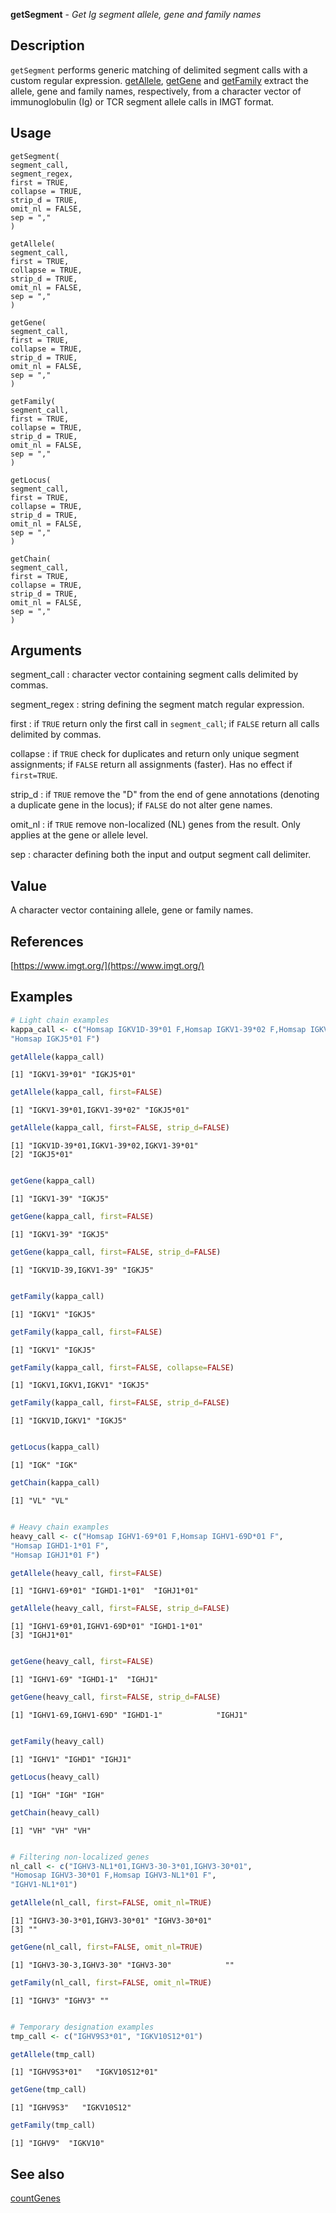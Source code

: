**getSegment** - *Get Ig segment allele, gene and family names*

Description
--------------------

`getSegment` performs generic matching of delimited segment calls with a custom 
regular expression. [getAllele](getSegment.md), [getGene](getSegment.md) and [getFamily](getSegment.md) extract 
the allele, gene and family names, respectively, from a character vector of 
immunoglobulin (Ig) or TCR segment allele calls in IMGT format.


Usage
--------------------
```
getSegment(
segment_call,
segment_regex,
first = TRUE,
collapse = TRUE,
strip_d = TRUE,
omit_nl = FALSE,
sep = ","
)
```
```
getAllele(
segment_call,
first = TRUE,
collapse = TRUE,
strip_d = TRUE,
omit_nl = FALSE,
sep = ","
)
```
```
getGene(
segment_call,
first = TRUE,
collapse = TRUE,
strip_d = TRUE,
omit_nl = FALSE,
sep = ","
)
```
```
getFamily(
segment_call,
first = TRUE,
collapse = TRUE,
strip_d = TRUE,
omit_nl = FALSE,
sep = ","
)
```
```
getLocus(
segment_call,
first = TRUE,
collapse = TRUE,
strip_d = TRUE,
omit_nl = FALSE,
sep = ","
)
```
```
getChain(
segment_call,
first = TRUE,
collapse = TRUE,
strip_d = TRUE,
omit_nl = FALSE,
sep = ","
)
```

Arguments
-------------------

segment_call
:   character vector containing segment calls delimited by commas.

segment_regex
:   string defining the segment match regular expression.

first
:   if `TRUE` return only the first call in 
`segment_call`; if `FALSE` return all calls 
delimited by commas.

collapse
:   if `TRUE` check for duplicates and return only unique 
segment assignments; if `FALSE` return all assignments 
(faster). Has no effect if `first=TRUE`.

strip_d
:   if `TRUE` remove the "D" from the end of gene annotations 
(denoting a duplicate gene in the locus); 
if `FALSE` do not alter gene names.

omit_nl
:   if `TRUE` remove non-localized (NL) genes from the result.
Only applies at the gene or allele level.

sep
:   character defining both the input and output segment call 
delimiter.




Value
-------------------

A character vector containing allele, gene or family names.


References
-------------------

[https://www.imgt.org/](https://www.imgt.org/)



Examples
-------------------

```R
# Light chain examples
kappa_call <- c("Homsap IGKV1D-39*01 F,Homsap IGKV1-39*02 F,Homsap IGKV1-39*01",
"Homsap IGKJ5*01 F")

getAllele(kappa_call)

```


```
[1] "IGKV1-39*01" "IGKJ5*01"   

```


```R
getAllele(kappa_call, first=FALSE)

```


```
[1] "IGKV1-39*01,IGKV1-39*02" "IGKJ5*01"               

```


```R
getAllele(kappa_call, first=FALSE, strip_d=FALSE)

```


```
[1] "IGKV1D-39*01,IGKV1-39*02,IGKV1-39*01"
[2] "IGKJ5*01"                            

```


```R

getGene(kappa_call)

```


```
[1] "IGKV1-39" "IGKJ5"   

```


```R
getGene(kappa_call, first=FALSE)

```


```
[1] "IGKV1-39" "IGKJ5"   

```


```R
getGene(kappa_call, first=FALSE, strip_d=FALSE)

```


```
[1] "IGKV1D-39,IGKV1-39" "IGKJ5"             

```


```R

getFamily(kappa_call)

```


```
[1] "IGKV1" "IGKJ5"

```


```R
getFamily(kappa_call, first=FALSE)

```


```
[1] "IGKV1" "IGKJ5"

```


```R
getFamily(kappa_call, first=FALSE, collapse=FALSE)

```


```
[1] "IGKV1,IGKV1,IGKV1" "IGKJ5"            

```


```R
getFamily(kappa_call, first=FALSE, strip_d=FALSE)

```


```
[1] "IGKV1D,IGKV1" "IGKJ5"       

```


```R

getLocus(kappa_call)

```


```
[1] "IGK" "IGK"

```


```R
getChain(kappa_call)

```


```
[1] "VL" "VL"

```


```R

# Heavy chain examples
heavy_call <- c("Homsap IGHV1-69*01 F,Homsap IGHV1-69D*01 F", 
"Homsap IGHD1-1*01 F", 
"Homsap IGHJ1*01 F")

getAllele(heavy_call, first=FALSE)

```


```
[1] "IGHV1-69*01" "IGHD1-1*01"  "IGHJ1*01"   

```


```R
getAllele(heavy_call, first=FALSE, strip_d=FALSE)

```


```
[1] "IGHV1-69*01,IGHV1-69D*01" "IGHD1-1*01"              
[3] "IGHJ1*01"                

```


```R

getGene(heavy_call, first=FALSE)

```


```
[1] "IGHV1-69" "IGHD1-1"  "IGHJ1"   

```


```R
getGene(heavy_call, first=FALSE, strip_d=FALSE)

```


```
[1] "IGHV1-69,IGHV1-69D" "IGHD1-1"            "IGHJ1"             

```


```R

getFamily(heavy_call)

```


```
[1] "IGHV1" "IGHD1" "IGHJ1"

```


```R
getLocus(heavy_call)

```


```
[1] "IGH" "IGH" "IGH"

```


```R
getChain(heavy_call)

```


```
[1] "VH" "VH" "VH"

```


```R

# Filtering non-localized genes
nl_call <- c("IGHV3-NL1*01,IGHV3-30-3*01,IGHV3-30*01", 
"Homosap IGHV3-30*01 F,Homsap IGHV3-NL1*01 F",
"IGHV1-NL1*01")

getAllele(nl_call, first=FALSE, omit_nl=TRUE)

```


```
[1] "IGHV3-30-3*01,IGHV3-30*01" "IGHV3-30*01"              
[3] ""                         

```


```R
getGene(nl_call, first=FALSE, omit_nl=TRUE)

```


```
[1] "IGHV3-30-3,IGHV3-30" "IGHV3-30"            ""                   

```


```R
getFamily(nl_call, first=FALSE, omit_nl=TRUE)

```


```
[1] "IGHV3" "IGHV3" ""     

```


```R

# Temporary designation examples
tmp_call <- c("IGHV9S3*01", "IGKV10S12*01")

getAllele(tmp_call)

```


```
[1] "IGHV9S3*01"   "IGKV10S12*01"

```


```R
getGene(tmp_call)

```


```
[1] "IGHV9S3"   "IGKV10S12"

```


```R
getFamily(tmp_call)
```


```
[1] "IGHV9"  "IGKV10"

```



See also
-------------------

[countGenes](countGenes.md)






